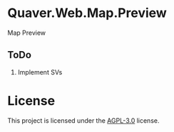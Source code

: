 # Quaver.Web.Map.Preview
Map Preview

## ToDo
1. Implement SVs

# License
This project is licensed under the [AGPL-3.0](https://github.com/AiAe/Quaver.Web.Map.Preview/blob/main/LICENSE) license.
